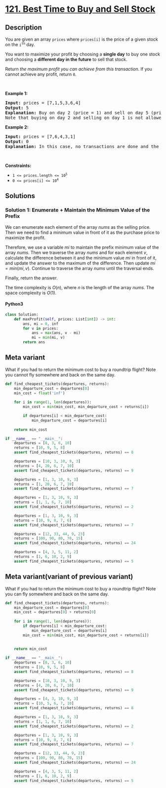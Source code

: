 # [121. Best Time to Buy and Sell Stock](https://leetcode.com/problems/best-time-to-buy-and-sell-stock)


## Description

<!-- description:start -->

<p>You are given an array <code>prices</code> where <code>prices[i]</code> is the price of a given stock on the <code>i<sup>th</sup></code> day.</p>

<p>You want to maximize your profit by choosing a <strong>single day</strong> to buy one stock and choosing a <strong>different day in the future</strong> to sell that stock.</p>

<p>Return <em>the maximum profit you can achieve from this transaction</em>. If you cannot achieve any profit, return <code>0</code>.</p>

<p>&nbsp;</p>
<p><strong class="example">Example 1:</strong></p>

<pre>
<strong>Input:</strong> prices = [7,1,5,3,6,4]
<strong>Output:</strong> 5
<strong>Explanation:</strong> Buy on day 2 (price = 1) and sell on day 5 (price = 6), profit = 6-1 = 5.
Note that buying on day 2 and selling on day 1 is not allowed because you must buy before you sell.
</pre>

<p><strong class="example">Example 2:</strong></p>

<pre>
<strong>Input:</strong> prices = [7,6,4,3,1]
<strong>Output:</strong> 0
<strong>Explanation:</strong> In this case, no transactions are done and the max profit = 0.
</pre>

<p>&nbsp;</p>
<p><strong>Constraints:</strong></p>

<ul>
	<li><code>1 &lt;= prices.length &lt;= 10<sup>5</sup></code></li>
	<li><code>0 &lt;= prices[i] &lt;= 10<sup>4</sup></code></li>
</ul>

<!-- description:end -->

## Solutions

<!-- solution:start -->

### Solution 1: Enumerate + Maintain the Minimum Value of the Prefix

We can enumerate each element of the array $nums$ as the selling price. Then we need to find a minimum value in front of it as the purchase price to maximize the profit.

Therefore, we use a variable $mi$ to maintain the prefix minimum value of the array $nums$. Then we traverse the array $nums$ and for each element $v$, calculate the difference between it and the minimum value $mi$ in front of it, and update the answer to the maximum of the difference. Then update $mi = min(mi, v)$. Continue to traverse the array $nums$ until the traversal ends.

Finally, return the answer.

The time complexity is $O(n)$, where $n$ is the length of the array $nums$. The space complexity is $O(1)$.

<!-- tabs:start -->

#### Python3

```python
class Solution:
    def maxProfit(self, prices: List[int]) -> int:
        ans, mi = 0, inf
        for v in prices:
            ans = max(ans, v - mi)
            mi = min(mi, v)
        return ans
```

## Meta variant
What if you had to return the minimum cost to buy a roundtrip flight?
Note you cannot fly somewhere and back on the same day.

```python
def find_cheapest_tickets(departures, returns):
    min_departure_cost = departures[0]
    min_cost = float('inf')
    
    for i in range(1, len(departures)):
        min_cost = min(min_cost, min_departure_cost + returns[i])

        if departures[i] < min_departure_cost:
            min_departure_cost = departures[i]
    
    return min_cost

if __name__ == "__main__":
    departures = [8, 3, 6, 10]
    returns = [10, 9, 5, 8]
    assert find_cheapest_tickets(departures, returns) == 8

    departures = [10, 3, 10, 9, 3]
    returns = [4, 20, 6, 7, 10]
    assert find_cheapest_tickets(departures, returns) == 9

    departures = [1, 3, 10, 9, 3]
    returns = [1, 20, 6, 7, 10]
    assert find_cheapest_tickets(departures, returns) == 7

    departures = [1, 3, 10, 9, 3]
    returns = [1, 1, 6, 7, 10]
    assert find_cheapest_tickets(departures, returns) == 2

    departures = [1, 3, 10, 9, 3]
    returns = [10, 9, 8, 7, 6]
    assert find_cheapest_tickets(departures, returns) == 7

    departures = [12, 33, 44, 9, 23]
    returns = [100, 90, 80, 70, 15]
    assert find_cheapest_tickets(departures, returns) == 24

    departures = [4, 3, 5, 11, 2]
    returns = [1, 6, 10, 2, 9]
    assert find_cheapest_tickets(departures, returns) == 5
```
## Meta variant(variant of previous variant)
What if you had to return the minimum cost to buy a roundtrip flight?
Note you can fly somewhere and back on the same day.
```python
def find_cheapest_tickets(departures, returns):
    min_departure_cost = departures[0]
    min_cost = departures[0] + returns[0]
    
    for i in range(1, len(departures)):
        if departures[i] < min_departure_cost:
            min_departure_cost = departures[i]
        min_cost = min(min_cost, min_departure_cost + returns[i])
        
    
    return min_cost

if __name__ == "__main__":
    departures = [8, 3, 6, 10]
    returns = [10, 9, 5, 8]
    assert find_cheapest_tickets(departures, returns) == 8

    departures = [10, 3, 10, 9, 3]
    returns = [4, 20, 6, 7, 10]
    assert find_cheapest_tickets(departures, returns) == 9

    departures = [4, 3, 10, 9, 3]
    returns = [10, 5, 6, 7, 10]
    assert find_cheapest_tickets(departures, returns) == 8

    departures = [1, 3, 10, 9, 3]
    returns = [1, 1, 6, 7, 10]
    assert find_cheapest_tickets(departures, returns) == 2

    departures = [1, 3, 10, 9, 3]
    returns = [10, 9, 8, 7, 6]
    assert find_cheapest_tickets(departures, returns) == 7

    departures = [12, 33, 44, 9, 23]
    returns = [100, 90, 80, 70, 15]
    assert find_cheapest_tickets(departures, returns) == 24

    departures = [4, 3, 5, 11, 2]
    returns = [1, 6, 10, 2, 9]
    assert find_cheapest_tickets(departures, returns) == 5
```
